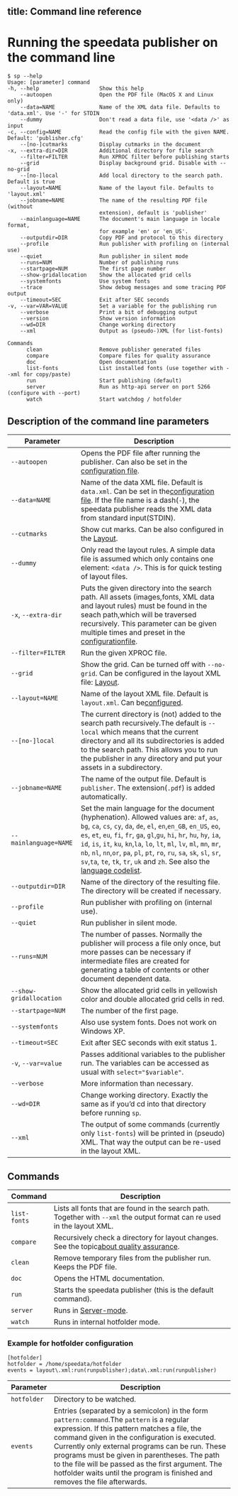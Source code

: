 title: Command line reference
---
Running the speedata publisher on the command line
==================================================

    $ sp --help
    Usage: [parameter] command
    -h, --help                   Show this help
        --autoopen               Open the PDF file (MacOS X and Linux only)
        --data=NAME              Name of the XML data file. Defaults to 'data.xml'. Use '-' for STDIN
        --dummy                  Don't read a data file, use '<data />' as input
    -c, --config=NAME            Read the config file with the given NAME. Default: 'publisher.cfg'
        --[no-]cutmarks          Display cutmarks in the document
    -x, --extra-dir=DIR          Additional directory for file search
        --filter=FILTER          Run XPROC filter before publishing starts
        --grid                   Display background grid. Disable with --no-grid
        --[no-]local             Add local directory to the search path. Default is true
        --layout=NAME            Name of the layout file. Defaults to 'layout.xml'
        --jobname=NAME           The name of the resulting PDF file (without
                                 extension), default is 'publisher'
        --mainlanguage=NAME      The document's main language in locale format,
                                 for example 'en' or 'en_US'.
        --outputdir=DIR          Copy PDF and protocol to this directory
        --profile                Run publisher with profiling on (internal use)
        --quiet                  Run publisher in silent mode
        --runs=NUM               Number of publishing runs
        --startpage=NUM          The first page number
        --show-gridallocation    Show the allocated grid cells
        --systemfonts            Use system fonts
        --trace                  Show debug messages and some tracing PDF output
        --timeout=SEC            Exit after SEC seconds
    -v, --var=VAR=VALUE          Set a variable for the publishing run
        --verbose                Print a bit of debugging output
        --version                Show version information
        --wd=DIR                 Change working directory
        --xml                    Output as (pseudo-)XML (for list-fonts)

    Commands
          clean                  Remove publisher generated files
          compare                Compare files for quality assurance
          doc                    Open documentation
          list-fonts             List installed fonts (use together with --xml for copy/paste)
          run                    Start publishing (default)
          server                 Run as http-api server on port 5266 (configure with --port)
          watch                  Start watchdog / hotfolder


Description of the command line parameters
------------------------------------------

Parameter | Description
----------|------------
`--autoopen` | Opens the PDF file after running the publisher. Can also be set in the [configuration file](configuration.html).
`--data=NAME` | Name of the data XML file. Default is `data.xml`. Can be set in the[configuration file](configuration.html). If the file name is a dash(`-`), the speedata publisher reads the XML data from standard input(STDIN).
`--cutmarks` | Show cut marks. Can be also configured in the [Layout](../commands-en/options.html).
`--dummy` | Only read the layout rules. A simple data file is assumed which only contains one element: `<data />`. This is for quick testing of layout files.
`-x`, `--extra-dir` | Puts the given directory into the search path. All assets (images,fonts, XML data and layout rules) must be found in the seach path,which will be traversed recursively. This parameter can be given multiple times and preset in the [configurationfile](configuration.html).
`--filter=FILTER` | Run the given XPROC file.
`--grid` | Show the grid. Can be turned off with `--no-grid`. Can be configured in the layout XML file: [Layout](../commands-en/options.html).
`--layout=NAME` | Name of the layout XML file. Default is `layout.xml`. Can be[configured](configuration.html).
`--[no-]local` | The current directory is (not) added to the search path recursively.The default is `--local` which means that the current directory and all its subdirectories is added to the search path. This allows you to run the publisher in any directory and put your assets in a subdirectory.
`--jobname=NAME` | The name of the output file. Default is `publisher`. The extension(`.pdf`) is added automatically.
`--mainlanguage=NAME` | Set the main language for the document (hyphenation). Allowed values are: `af`, `as`, `bg`, `ca`, `cs`, `cy`, `da`, `de`, `el`, `en`,`en_GB`, `en_US`, `eo`, `es`, `et`, `eu`, `fi`, `fr`, `ga`, `gl`,`gu`, `hi`, `hr`, `hu`, `hy`, `ia`, `id`, `is`, `it`, `ku`, `kn`,`la`, `lo`, `lt`, `ml`, `lv`, `ml`, `mn`, `mr`, `nb`, `nl`, `nn`,`or`, `pa`, `pl`, `pt`, `ro`, `ru`, `sa`, `sk`, `sl`, `sr`, `sv`,`ta`, `te`, `tk`, `tr`, `uk` and `zh`. See also the [language codelist](http://www.loc.gov/standards/iso639-2/php/code_list.php).
`--outputdir=DIR` | Name of the directory of the resulting file. The directory will be created if necessary.
`--profile`     |   Run publisher with profiling on (internal use).
`--quiet`     |    Run publisher in silent mode.
`--runs=NUM` | The number of passes. Normally the publisher will process a file only once, but more passes can be necessary if intermediate files are created for generating a table of contents or other document dependent data.
`--show-gridallocation` | Show the allocated grid cells in yellowish color and double allocated grid cells in red.
`--startpage=NUM` | The number of the first page.
`--systemfonts` | Also use system fonts. Does not work on Windows XP.
`--timeout=SEC` | Exit after SEC seconds with exit status 1.
`-v`, `--var=value` | Passes additional variables to the publisher run. The variables can be accessed as usual with `select="$variable"`.
`--verbose` | More information than necessary.
`--wd=DIR` | Change working directory. Exactly the same as if you’d cd into that directory before running `sp`.
`--xml` | The output of some commands (currently only `list-fonts`) will be printed in (pseudo) XML. That way the output can be re-used in the layout XML.

Commands
--------

Command   | Description
----------|------------
`list-fonts` | Lists all fonts that are found in the search path. Together with `--xml` the output format can re used in the layout XML.
`compare` | Recursively check a directory for layout changes. See the topic[about quality assurance](qualityassurance.html).
`clean` | Remove temporary files from the publisher run. Keeps the PDF file.
`doc` | Opens the HTML documentation.
`run` | Starts the speedata publisher (this is the default command).
`server` | Runs in [Server-mode](servermode.html).
`watch` | Runs in internal hotfolder mode.

### Example for hotfolder configuration
    [hotfolder]
    hotfolder = /home/speedata/hotfolder
    events = layout\.xml:run(runpublisher);data\.xml:run(runpublisher)

Parameter | Description
----------|------------
`hotfolder` | Directory to be watched.
`events` | Entries (separated by a semicolon) in the form `pattern:command`.The `pattern` is a regular expression. If this pattern matches a file, the command given in the configuration is executed. Currently only external programs can be run. These programs must be given in parentheses. The path to the file will be passed as the first argument. The hotfolder waits until the program is finished and removes the file afterwards.
